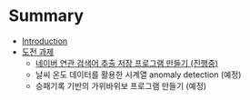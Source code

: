 # Summary

* [Introduction](README.md)
* [도전 과제](b3c4-c804-acfc-c81c.md)
  * [네이버 연관 검색어 추출 저장 프로그램 만들기 \(진행중\)](b3c4-c804-acfc-c81c/b124-c774-bc84-c5f0-ad00-ac80-c0c9-c5b4-cd94-cd9c-c800-c7a5-d504-b85c-adf8-b7a8-b9cc-b4e4-ae30.md)
  * 날씨 온도 데이터를 활용한 시계열 anomaly detection \(예정\)
  * 승패기록 기반의 가위바위보 프로그램 만들기 \(예정\)

